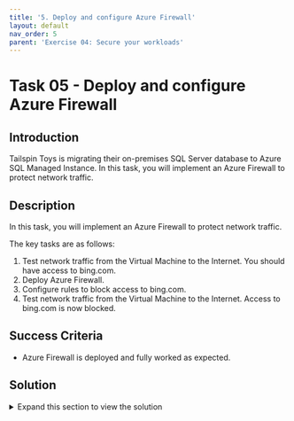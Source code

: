 ```yaml
---
title: '5. Deploy and configure Azure Firewall'
layout: default
nav_order: 5
parent: 'Exercise 04: Secure your workloads'
---
```


# Task 05 - Deploy and configure Azure Firewall

## Introduction

Tailspin Toys is migrating their on-premises SQL Server database to Azure SQL Managed Instance. In this task, you will implement an Azure Firewall to protect network traffic.

## Description

In this task, you will implement an Azure Firewall to protect network traffic.

The key tasks are as follows:
1. Test network traffic from the Virtual Machine to the Internet. You should have access to bing.com.
2. Deploy Azure Firewall.
3. Configure rules to block access to bing.com.
4. Test network traffic from the Virtual Machine to the Internet. Access to bing.com is now blocked.

## Success Criteria

* Azure Firewall is deployed and fully worked as expected.

## Solution

<details markdown="block">
<summary>Expand this section to view the solution</summary>

1. Sign-in to the Azure portal **`https://portal.azure.com/`**.

2. Connect to the **tailspin-webapp-vm** and using **Microsoft Edge** navigate to **https://www.bing.com**. You should be able to access **Microsoft Bing**.

3. In the Azure portal, in the **Search resources, services, and docs** text box at the top of the Azure portal page, type **tailspin-hub-vnet** and press the **Enter** key.

4. Under **Settings**, select **Subnets**.

5. Select **+Subnet** and add a subnet with the name **AzureFirewallSubnet** and the range **10.1.100.0/24**

6. In the Azure portal, in the **Search resources, services, and docs** text box at the top of the Azure portal page, type **Firewalls** and press the **Enter** key.

7. On the **Firewalls** blade, select **+ Create**.

8. On the **Basics** tab of the **Create a firewall** blade, specify the following settings (leave others with their default values):

   |Setting|Value|
   |---|---|
   |Resource group|**YOUR RESOURCE GROUP**|
   |Name|**Hub-fw**|
   |Region|Your Region|
   |Firewall SKU|**Standard**|
   |Firewall management|**Use a Firewall Policy to manage this firewall**|
   |Firewall policy|Select **Add new** <br />Name: **hub-fw-pol**<br />Region: **your region**|
   |Choose a virtual network|select the **Use existing** option and, in the drop-down list, select **tailspin-hub-vnet**|
   |Public IP address|clck **Add new** and type the name **Hub-fw-PIP** and select **OK**|

9. Select **Review + create** and then select **Create**. 

    >**Note**: Wait for the deployment to complete. This should take about 5 minutes. 

10. In the Azure portal, in the **Search resources, services, and docs** text box at the top of the Azure portal page, type **Resource groups** and press the **Enter** key.

11. On the **Resource groups** blade, in the list of resource group, select **YOUR RESOURCE GROUP** entry.

12. In the list of resources, select the entry representing the **Hub-fw** firewall.

13. On the **Hub-fw** blade, identify the **Private IP** address that was assigned to the firewall.

14. In the Azure portal, in the **Search resources, services, and docs** text box at the top of the Azure portal page, type **Route tables** and press the **Enter** key.

15. On the **Route tables** blade, click **+ Create**.

16. On the **Create route table** blade, specify the following settings:

    |Setting|Value|
    |---|---|
    |Resource group|**YOUR RESOURCE GROUP**|
    |Region| **Your Region**|
    |Name|**Firewall-route**|

17. Click **Review + create**, then click **Create**, and wait for the provisioning to complete. 

18. On the **Route tables** blade, click **Refresh**, and, in the list of route tables, click the **Firewall-route** entry.

19. On the **Firewall-route** blade, in the **Settings** section, click **Subnets** and then, on the **Firewall-route \| Subnets** blade, click **+ Associate**.

20. On the **Associate subnet** blade, specify the following settings:

   |Setting|Value|
   |---|---|
   |Virtual network|**tailspin-spoke-vnet**|
   |Subnet|**default**|

    >**Note**: Ensure the **default** subnet is selected for this route, otherwise the firewall won't work correctly.

21. Click **OK** to associate the firewall to the virtual network subnet. 

22. Back on the **Firewall-route** blade, in the **Settings** section, click **Routes** and then click **+ Add**. 

23. On the **Add route** blade, specify the following settings:  

   |Setting|Value|
   |---|---|
   |Route name|**FW-DG**|
   |Destination type|**IP Address**|
   |Destination IP addresses/CIDR ranges|**0.0.0.0/0**
   |Next hop type|**Virtual appliance**|
   |Next hop address|the private IP address of the firewall that you identified in the previous when creating the Azure Firewall|

    >**Note**: Azure Firewall is actually a managed service, but virtual appliance works in this situation.
	
24.  Click **Add** to add the route. 

25. Connect to the **tailspin-webapp-vm** and using **Microsoft Edge** navigate to **https://www.bing.com**. You should NOT be able to access **Microsoft Bing**.

26. In the Azure portal, navigate back to the **Hub-fw** firewall.

27. On the **Hub-fw** blade, in the **Firewall policy** section, select **hub-fw-pol**.

28. On the **hub-fw-pol** Firewall Policy blade, select **Application rules**, and then click **+ Add a rule collection**.

29. On the **Add a rule collection** blade, specify the following settings (leave others with their default values):

   |Setting|Value|
   |---|---|
   |Name|**App-Coll01**|
   |Priority|**200**|
   |Action|**Allow**|

30. On the **Rules** Section, create a new entry with the following settings (leave others with their default values):

   |Setting|Value|
   |---|---|
   |name|**AllowBing**|
   |Source type|**IP Address**|
   |Source|**10.2.0.0/24**|
   |Protocol port|**http:80, https:443**|
   |Target FQDNS|**www.bing.com**|

31. Click **Add** to add the Target FQDNs-based application rule.

32. Connect to the **tailspin-webapp-vm** and using **Microsoft Edge** navigate to **https://www.bing.com**. You should be able to access **Microsoft Bing**.

</details>